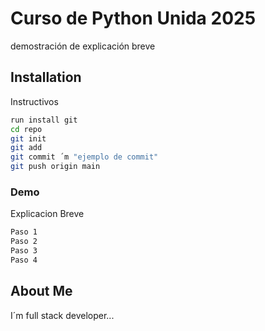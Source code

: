 
# Curso de Python Unida 2025
demostración de explicación breve
## Installation
Instructivos
```bash
run install git
cd repo
git init
git add
git commit ´m "ejemplo de commit"
git push origin main
```
### Demo
Explicacion Breve
```bash
Paso 1
Paso 2
Paso 3
Paso 4
```

## About Me

I´m full stack developer...
